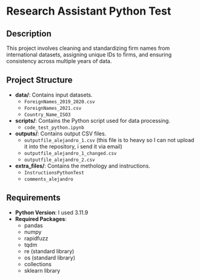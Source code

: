 # **Research Assistant Python Test**

## Description

This project involves cleaning and standardizing firm names from international datasets, assigning unique IDs to firms, and ensuring consistency across multiple years of data.

## Project Structure

- **data/**: Contains input datasets.
  - `ForeignNames_2019_2020.csv`
  - `ForeignNames_2021.csv`
  - `Country_Name_ISO3`
- **scripts/**: Contains the Python script used for data processing.
  - `code_test_python.ipynb`
- **outputs/**: Contains output CSV files.
  - `outputfile_alejandro_1.csv` (this file is to heavy so I can not upload it into the repository, i send it via email)
  - `outputfile_alejandro_1_changed.csv`
  - `outputfile_alejandro_2.csv`
- **extra_files/**: Contains the methology and instructions.
  - `InstructionsPythonTest`
  - `comments_alejandro`

## Requirements

- **Python Version**: I used 3.11.9
- **Required Packages**:
  - pandas
  - numpy
  - rapidfuzz
  - tqdm
  - re (standard library)
  - os (standard library)
  - collections
  - sklearn library

